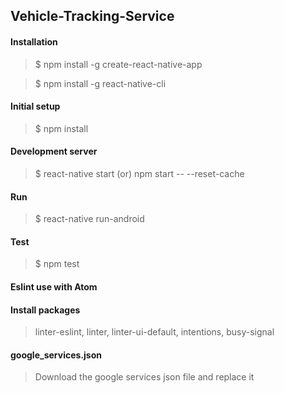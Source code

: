 ## Vehicle-Tracking-Service

#### Installation

> $ npm install -g create-react-native-app

> $ npm install -g react-native-cli

#### Initial setup

> $ npm install

#### Development server

> $ react-native start (or) npm start -- --reset-cache

#### Run

> $ react-native run-android

#### Test

>$ npm test

#### Eslint use with Atom

#### Install packages

>linter-eslint, linter, linter-ui-default, intentions, busy-signal

#### google_services.json
> Download the google services json file and replace it
